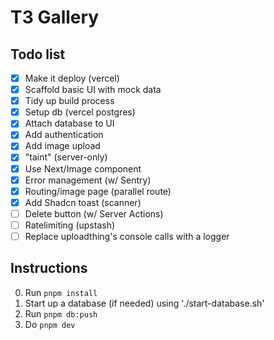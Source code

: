 # T3 Gallery

## Todo list

- [x] Make it deploy (vercel)
- [x] Scaffold basic UI with mock data
- [x] Tidy up build process
- [x] Setup db (vercel postgres)
- [x] Attach database to UI
- [x] Add authentication
- [x] Add image upload
- [x] "taint" (server-only)
- [x] Use Next/Image component
- [x] Error management (w/ Sentry)
- [x] Routing/image page (parallel route)
- [x] Add Shadcn toast (scanner)
- [ ] Delete button (w/ Server Actions)
- [ ] Ratelimiting (upstash)
- [ ] Replace uploadthing's console calls with a logger

## Instructions

0. Run `pnpm install`
1. Start up a database (if needed) using './start-database.sh'
2. Run `pnpm db:push`
3. Do `pnpm dev`
